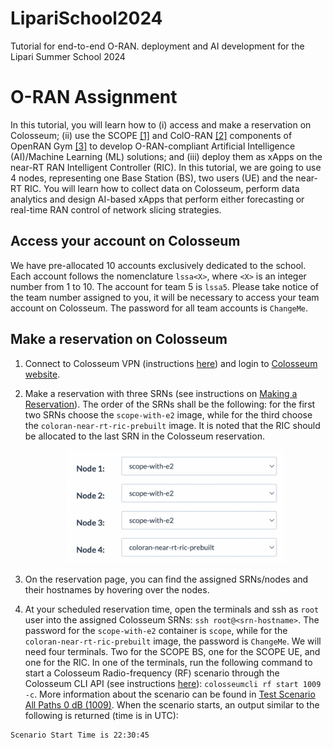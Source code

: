 # LipariSchool2024
Tutorial for end-to-end O-RAN. deployment and AI development for the Lipari Summer School 2024

# O-RAN Assignment

In this tutorial, you will learn how to (i) access and make a reservation on Colosseum; (ii) use the SCOPE [[1]](#cite1) and ColO-RAN [[2]](#cite2) components of OpenRAN Gym [[3]](#cite3) to develop O-RAN-compliant Artificial Intelligence (AI)/Machine Learning (ML) solutions; and (iii) deploy them as xApps on the near-RT RAN Intelligent Controller (RIC). In this tutorial, we are going to use 4 nodes, representing one Base Station (BS), two users (UE) and the near-RT RIC. You will learn how to collect data on Colosseum, perform data analytics and design AI-based xApps that perform either forecasting or real-time RAN control of network slicing strategies.

## Access your account on Colosseum

We have pre-allocated 10 accounts exclusively dedicated to the school. Each account follows the nomenclature `lssa<X>`, where `<X>` is an integer number from 1 to 10. The account for team 5 is `lssa5`. Please take notice of the team number assigned to you, it will be necessary to access your team account on Colosseum. The password for all team accounts is `ChangeMe`. 

## Make a reservation on Colosseum

1. Connect to Colosseum VPN (instructions [here](https://colosseumneu.freshdesk.com/support/solutions/articles/61000285824-cisco-anyconnect-remote-vpn-access)) and login to [Colosseum website](https://experiments.colosseum.net).
2. Make a reservation with three SRNs (see instructions on [Making a Reservation](https://colosseumneu.freshdesk.com/en/support/solutions/articles/61000253463-making-a-reservation-interactive-and-batch-mode-)). The order of the SRNs shall be the following: for the first two SRNs choose the `scope-with-e2` image, while for the third choose the `coloran-near-rt-ric-prebuilt` image. It is noted that the RIC should be allocated to the last SRN in the Colosseum reservation.

    <p align="center">
      <img src="images/order-SRNs.png" width="350" />
    </p>

3. On the reservation page, you can find the assigned SRNs/nodes and their hostnames by hovering over the nodes.
4. At your scheduled reservation time, open the terminals and ssh as `root` user into the assigned Colosseum SRNs: `ssh root@<srn-hostname>`. The password for the `scope-with-e2` container is `scope`, while for the `coloran-near-rt-ric-prebuilt` image, the password is `ChangeMe`. We will need four terminals. Two for the SCOPE BS, one for the SCOPE UE, and one for the RIC. In one of the terminals, run the following command to start a Colosseum Radio-frequency (RF) scenario through the Colosseum CLI API (see instructions [here](https://colosseumneu.freshdesk.com/en/support/solutions/articles/61000253397-colosseum-cli)): `colosseumcli rf start 1009 -c`. More information about the scenario can be found in [Test Scenario All Paths 0 dB (1009)](https://colosseumneu.freshdesk.com/support/solutions/articles/61000277641-test-scenario-all-paths-0-db-1009). When the scenario starts, an output similar to the following is returned (time is in UTC):


```
Scenario Start Time is 22:30:45
```




